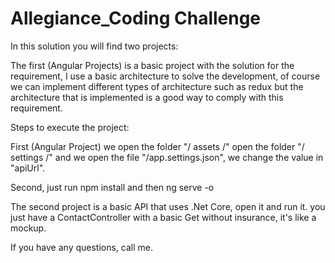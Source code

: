 # Allegiance\_Coding Challenge

In this solution you will find two projects:

The first (Angular Projects) is a basic project with the solution for the requirement, I use a basic architecture to solve the development, of course we can implement different types of architecture such as redux but the architecture that is implemented is a good way to comply with this requirement.

Steps to execute the project:

First (Angular Project) we open the folder "/ assets /" open the folder "/ settings /" and we open the file "/app.settings.json", we change the value in "apiUrl".

Second, just run npm install and then ng serve -o

The second project is a basic API that uses .Net Core, open it and run it. you just have a ContactController with a basic Get without insurance, it's like a mockup.

If you have any questions, call me.